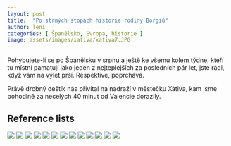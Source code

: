```yaml
---
layout: post
title:  "Po strmých stopách historie rodiny Borgiů"
author: leni
categories: [ Španělsko, Evropa, historie ]
image: assets/images/xativa/xativa7.JPG
---
```

Pohybujete-li se po Španělsku v srpnu a ještě ke všemu kolem týdne, kteří tu místní pamatují jako jeden z nejteplejších za posledních pár let, jste rádi, když vám na výlet prší. Respektive, poprchává. 

Právě drobný deštík nás přivítal na nádraží v městečku Xàtiva, kam jsme pohodlně za necelých 40 minut od Valencie dorazily. 

## Reference lists
<img src="/assets/xativa/xativa1.JPG">
<img src="/assets/xativa/xativa2.JPG">
<img src="/assets/xativa/xativa3.JPG">
<img src="/assets/xativa/xativa4.JPG">
<img src="/assets/xativa/xativa5.JPG">
<img src="/assets/xativa/xativa6.JPG">
<img src="/assets/xativa/xativa1.JPG">
<img src="/assets/xativa/xativa8.JPG">
<img src="/assets/xativa/xativa9.JPG">
<img src="/assets/xativa/xativa10.JPG">
<img src="/assets/xativa/xativa11.JPG">
<img src="/assets/xativa/xativa12.JPG">
<img src="/assets/xativa/xativa13.JPG">
